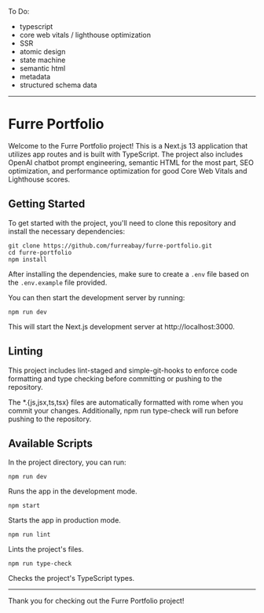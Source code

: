 To Do:
- typescript
- core web vitals / lighthouse optimization
- SSR
- atomic design
- state machine
- semantic html
- metadata
- structured schema data

---

# Furre Portfolio
Welcome to the Furre Portfolio project! This is a Next.js 13 application that utilizes app routes and is built with TypeScript. The project also includes OpenAI chatbot prompt engineering, semantic HTML for the most part, SEO optimization, and performance optimization for good Core Web Vitals and Lighthouse scores.


## Getting Started
To get started with the project, you'll need to clone this repository and install the necessary dependencies:

```
git clone https://github.com/furreabay/furre-portfolio.git
cd furre-portfolio
npm install
```
After installing the dependencies, make sure to create a `.env` file based on the `.env.example` file provided.

You can then start the development server by running:

```
npm run dev
```
This will start the Next.js development server at http://localhost:3000.


## Linting
This project includes lint-staged and simple-git-hooks to enforce code formatting and type checking before committing or pushing to the repository.

The *.{js,jsx,ts,tsx} files are automatically formatted with rome when you commit your changes. Additionally, npm run type-check will run before pushing to the repository.


## Available Scripts
In the project directory, you can run:
```
npm run dev
```
Runs the app in the development mode.

```
npm start
```
Starts the app in production mode.

```
npm run lint
```
Lints the project's files.

```
npm run type-check
```
Checks the project's TypeScript types.


---


Thank you for checking out the Furre Portfolio project!